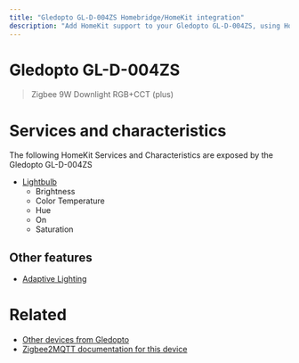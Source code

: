```yaml
---
title: "Gledopto GL-D-004ZS Homebridge/HomeKit integration"
description: "Add HomeKit support to your Gledopto GL-D-004ZS, using Homebridge, Zigbee2MQTT and homebridge-z2m."
---
```

<!---
This file has been GENERATED using src/docgen/docgen.ts
DO NOT EDIT THIS FILE MANUALLY!
-->
# Gledopto GL-D-004ZS
> Zigbee 9W Downlight RGB+CCT (plus)


# Services and characteristics
The following HomeKit Services and Characteristics are exposed by
the Gledopto GL-D-004ZS

* [Lightbulb](../../light.md)
  * Brightness
  * Color Temperature
  * Hue
  * On
  * Saturation


## Other features
* [Adaptive Lighting](../../light.md)


# Related
* [Other devices from Gledopto](../index.md#gledopto)
* [Zigbee2MQTT documentation for this device](https://www.zigbee2mqtt.io/devices/GL-D-004ZS.html)